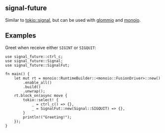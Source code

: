 ## signal-future

Similar to [tokio::signal][link], but can be used with [glommio][g] and [monoio][m].

[link]: https://docs.rs/tokio/latest/tokio/signal/index.html
[g]: https://github.com/DataDog/glommio
[m]: https://github.com/bytedance/monoio

## Examples

Greet when receive either `SIGINT` or `SIGQUIT`:

```rust,no_run
use signal_future::ctrl_c;
use signal_future::Signal;
use signal_future::SignalFut;

fn main() {
    let mut rt = monoio::RuntimeBuilder::<monoio::FusionDriver>::new()
        .enable_all()
        .build()
        .unwrap();
    rt.block_on(async move {
        tokio::select! {
            _ = ctrl_c() => {},
            _ = SignalFut::new(Signal::SIGQUIT) => {},
        }
        println!("Greeting!");
    });
}
```
